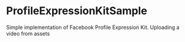 # ProfileExpressionKitSample
Simple implementation of Facebook Profile Expression Kit. Uploading a video from assets
